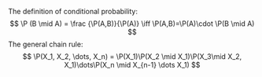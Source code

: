 The definition of conditional probability:
$$
\P (B \mid A) = \frac {\P(A,B)}{\P(A)} \iff \P(A,B)=\P(A)\cdot \P(B \mid A) 
$$
The general chain rule:
$$
\P(X_1, X_2, \dots, X_n) = \P(X_1)\P(X_2 \mid X_1)\P(X_3\mid X_2, X_1)\dots\P(X_n \mid X_{n-1} \dots X_1)
$$
